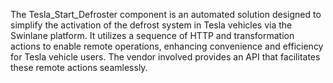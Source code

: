 The Tesla_Start_Defroster component is an automated solution designed to simplify the activation of the defrost system in Tesla vehicles via the Swinlane platform. It utilizes a sequence of HTTP and transformation actions to enable remote operations, enhancing convenience and efficiency for Tesla vehicle users. The vendor involved provides an API that facilitates these remote actions seamlessly.

